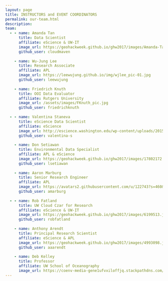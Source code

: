 ```yaml
---
layout: page
title: INSTRUCTORS and EVENT COORDINATORS
permalink: our-team.html
description:
team:
  - - name: Amanda Tan
      title: Data Scientist
      affiliate: eScience & UW-IT
      image_url: https://geohackweek.github.io/ghw2017/images/Amanda-Tan-300x300.jpg
      github_user: cloudmaven 
    
    - name: Wu-Jung Lee
      title: Research Associate
      affiliate: APL
      image_url: https://leewujung.github.io/img/wjlee_pic-01.jpg
      github_user: leewujung
      
    - name: Friedrich Knuth
      title: OOI Data Evaluator
      affiliate: Rutgers University
      image_url: /assets/images/FKnuth_pic.jpg
      github_user: friedrichknuth
      
  - - name: Valentina Staneva
      title: eScience Data Scientist
      affiliate: eScience
      image_url: http://escience.washington.edu/wp-content/uploads/2015/09/Bio_Valentina-Staneva.jpg
      github_user: valentina-s
  
    - name: Don Setiawan
      title: Environmental Data Specialist
      affiliate: APL & eScience
      image_url: https://geohackweek.github.io/ghw2017/images/17802172.jpeg
      github_user: lsetiawan
  
    - name: Aaron Marburg
      title: Senior Research Engineer
      affiliate: APL
      image_url: https://avatars2.githubusercontent.com/u/122743?s=460&v=4
      github_user: amarburg
  
  - - name: Rob Fatland
      title: UW Cloud Czar for Research
      affiliate: eScience & UW-IT
      image_url: https://geohackweek.github.io/ghw2017/images/6199513.jpeg
      github_user: robfatland
      
    - name: Anthony Arendt
      title: Principal Research Scientist
      affiliate: eScience & APL
      image_url: https://geohackweek.github.io/ghw2017/images/4993098.jpeg
      github_user: aaarendt
      
    - name: Deb Kelley
      title: Professor
      affiliate: UW School of Oceanography
      image_url: https://coenv-media-gene1ufvxiloffjq.stackpathdns.com/2014/04/Debbie-Kelley-528x528.jpg
---
```

